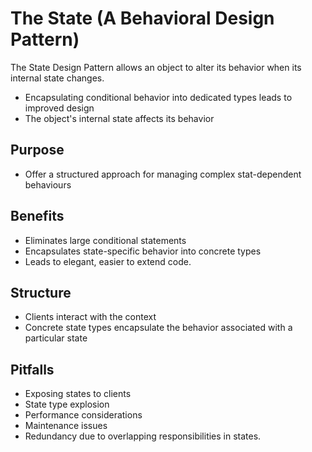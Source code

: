 # The State (A Behavioral Design Pattern)

The State Design Pattern allows an object to alter its behavior when its internal state changes.

* Encapsulating conditional behavior into dedicated types leads to improved design
* The object's internal state affects its behavior


## Purpose
* Offer a structured approach for managing complex stat-dependent behaviours

## Benefits
* Eliminates large conditional statements
* Encapsulates state-specific behavior into concrete types
* Leads to elegant, easier to extend code.

## Structure
* Clients interact with the context
* Concrete state types encapsulate the behavior associated with a particular state


## Pitfalls
* Exposing states to clients
* State type explosion
* Performance considerations
* Maintenance issues
* Redundancy due to overlapping responsibilities in states.
